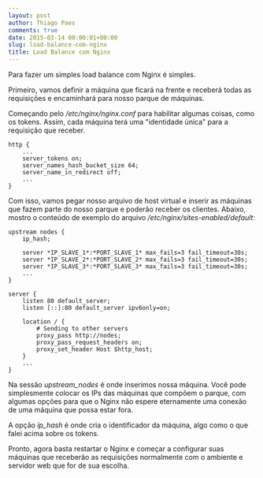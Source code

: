```yaml
---
layout: post
author: Thiago Paes
comments: true
date: 2015-03-14 00:00:01+00:00
slug: load-balance-com-nginx
title: Load Balance com Nginx
---
```

Para fazer um simples load balance com Nginx é simples.

Primeiro, vamos definir a máquina que ficará na frente e receberá todas 
as requisições e encaminhará para nosso parque de máquinas.

Começando pelo */etc/nginx/nginx.conf* para habilitar algumas coisas, como  
os tokens. Assim, cada máquina terá uma "identidade única" para a requisição
que receber.

```
http {
    ...
    server_tokens on;
    server_names_hash_bucket_size 64;
    server_name_in_redirect off;
    ...
}

```

Com isso, vamos pegar nosso arquivo de host virtual e inserir as máquinas que 
fazem parte do nosso parque e poderão receber os clientes. Abaixo, mostro o 
conteúdo de exemplo do arquivo */etc/nginx/sites-enabled/default*:

```
upstream nodes {
    ip_hash;

    server *IP_SLAVE_1*:*PORT_SLAVE_1* max_fails=3 fail_timeout=30s;
    server *IP_SLAVE_2*:*PORT_SLAVE_2* max_fails=3 fail_timeout=30s;
    server *IP_SLAVE_3*:*PORT_SLAVE_3* max_fails=3 fail_timeout=30s;
    ...
}

server {
    listen 80 default_server;
    listen [::]:80 default_server ipv6only=on;

    location / {
        # Sending to other servers
        proxy_pass http://nodes;
        proxy_pass_request_headers on;
        proxy_set_header Host $http_host;
    }
    ...
}
```

Na sessão *upstream_nodes* é onde inserimos nossa máquina. 
Você pode simplesmente colocar os IPs das máquinas que compõem o parque, com algumas opções
para que o Nginx não espere eternamente uma conexão de uma máquina que possa estar fora.

A opção *ip_hash* é onde cria o identificador da máquina, algo como o que falei acima sobre 
os tokens.

Pronto, agora basta restartar o Nginx e começar a configurar suas máquinas que receberão as
requisições normalmente com o ambiente e servidor web que for de sua escolha.